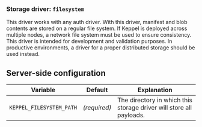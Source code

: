 ### Storage driver: `filesystem`

This driver works with any auth driver. With this driver, manifest and blob contents are stored on a regular file
system. If Keppel is deployed across multiple nodes, a network file system must be used to ensure consistency. This
driver is intended for development and validation purposes. In productive environments, a driver for a proper
distributed storage should be used instead.

## Server-side configuration

| Variable | Default | Explanation |
| -------- | ------- | ----------- |
| `KEPPEL_FILESYSTEM_PATH` | *(required)* | The directory in which this storage driver will store all payloads. |
